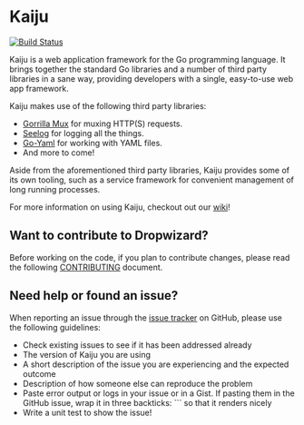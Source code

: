 Kaiju
===
[![Build Status](https://travis-ci.org/drivernation/kaiju.svg?branch=master)](https://travis-ci.org/drivernation/kaiju)

Kaiju is a web application framework for the Go programming language. It brings together the standard Go libraries and a number of third party libraries in a sane way, providing developers with a single, easy-to-use web app framework.

Kaiju makes use of the following third party libraries:
* [Gorrilla Mux](https://github.com/gorilla/mux) for muxing HTTP(S) requests.
* [Seelog](https://github.com/cihub/seelog) for logging all the things.
* [Go-Yaml](https://github.com/go-yaml/yaml) for working with YAML files.
* And more to come!

Aside from the aforementioned third party libraries, Kaiju provides some of its own tooling, such as a service framework for convenient management of long running processes.

For more information on using Kaiju, checkout out our [wiki](https://github.com/drivernation/kaiju/wiki)!

Want to contribute to Dropwizard?
---
Before working on the code, if you plan to contribute changes, please read the following [CONTRIBUTING](CONTRIBUTING.md) document.

Need help or found an issue?
---
When reporting an issue through the [issue tracker](https://github.com/drivernation/kaiju/issues?state=open)
on GitHub, please use the following guidelines:

* Check existing issues to see if it has been addressed already
* The version of Kaiju you are using
* A short description of the issue you are experiencing and the expected outcome
* Description of how someone else can reproduce the problem
* Paste error output or logs in your issue or in a Gist. If pasting them in the GitHub
issue, wrap it in three backticks: ```  so that it renders nicely
* Write a unit test to show the issue!
